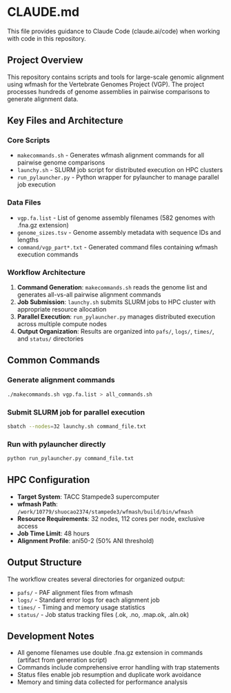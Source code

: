 # CLAUDE.md

This file provides guidance to Claude Code (claude.ai/code) when working with code in this repository.

## Project Overview

This repository contains scripts and tools for large-scale genomic alignment using wfmash for the Vertebrate Genomes Project (VGP). The project processes hundreds of genome assemblies in pairwise comparisons to generate alignment data.

## Key Files and Architecture

### Core Scripts
- `makecommands.sh` - Generates wfmash alignment commands for all pairwise genome comparisons
- `launchy.sh` - SLURM job script for distributed execution on HPC clusters  
- `run_pylauncher.py` - Python wrapper for pylauncher to manage parallel job execution

### Data Files
- `vgp.fa.list` - List of genome assembly filenames (582 genomes with .fna.gz extension)
- `genome_sizes.tsv` - Genome assembly metadata with sequence IDs and lengths
- `command/vgp_part*.txt` - Generated command files containing wfmash execution commands

### Workflow Architecture
1. **Command Generation**: `makecommands.sh` reads the genome list and generates all-vs-all pairwise alignment commands
2. **Job Submission**: `launchy.sh` submits SLURM jobs to HPC cluster with appropriate resource allocation
3. **Parallel Execution**: `run_pylauncher.py` manages distributed execution across multiple compute nodes
4. **Output Organization**: Results are organized into `pafs/`, `logs/`, `times/`, and `status/` directories

## Common Commands

### Generate alignment commands
```bash
./makecommands.sh vgp.fa.list > all_commands.sh
```

### Submit SLURM job for parallel execution
```bash
sbatch --nodes=32 launchy.sh command_file.txt
```

### Run with pylauncher directly
```bash
python run_pylauncher.py command_file.txt
```

## HPC Configuration

- **Target System**: TACC Stampede3 supercomputer
- **wfmash Path**: `/work/10779/shuocao2374/stampede3/wfmash/build/bin/wfmash`
- **Resource Requirements**: 32 nodes, 112 cores per node, exclusive access
- **Job Time Limit**: 48 hours
- **Alignment Profile**: ani50-2 (50% ANI threshold)

## Output Structure

The workflow creates several directories for organized output:
- `pafs/` - PAF alignment files from wfmash
- `logs/` - Standard error logs for each alignment job
- `times/` - Timing and memory usage statistics
- `status/` - Job status tracking files (.ok, .no, .map.ok, .aln.ok)

## Development Notes

- All genome filenames use double .fna.gz extension in commands (artifact from generation script)
- Commands include comprehensive error handling with trap statements
- Status files enable job resumption and duplicate work avoidance
- Memory and timing data collected for performance analysis